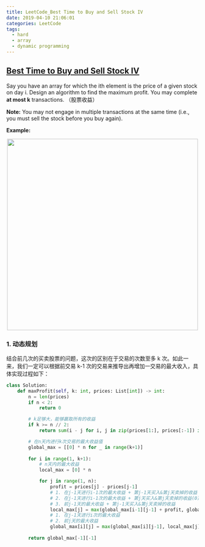 ```yaml
---
title: LeetCode_Best Time to Buy and Sell Stock IV
date: 2019-04-10 21:06:01
categories: LeetCode
tags: 
  - hard
  - array
  - dynamic programming
---
```


## [Best Time to Buy and Sell Stock IV](https://leetcode.com/problems/best-time-to-buy-and-sell-stock-iv/)

Say you have an array for which the ith element is the price of a given stock on day i. Design an algorithm to find the maximum profit. You may complete **at most k** transactions.
（股票收益）

<!--more-->

**Note:** You may not engage in multiple transactions at the same time (i.e., you must sell the stock before you buy again).

**Example:** 

<div align=center>
    <img src="/images/leetcode_188.png" width = "500" align=center/>
</div>

### 1. 动态规划
结合前几次的买卖股票的问题，这次的区别在于交易的次数至多 k 次。如此一来，我们一定可以根据前交易 k-1 次的交易来推导出再增加一交易的最大收入，具体实现过程如下：


```python
class Solution:
    def maxProfit(self, k: int, prices: List[int]) -> int:
        n = len(prices)
        if n < 2:
            return 0

        # k足够大，能够赢取所有的收益
        if k >= n // 2: 
            return sum(i - j for i, j in zip(prices[1:], prices[:-1]) if i - j > 0)

        # 在n天内进行k次交易的最大收益值
        global_max = [[0] * n for _ in range(k+1)] 
        
        for i in range(1, k+1):
            # n天内的最大收益
            local_max = [0] * n 

            for j in range(1, n):
                profit = prices[j] - prices[j-1]
                # 1. 在j-1天进行i-1次的最大收益 + 第j-1天买入&第j天卖掉的收益
                # 2. 在j-1天进行i-1次的最大收益 + 第j天买入&第j天卖掉的收益(0)
                # 3. 前j-1天的最大收益 + 第j-1天买入&第j天卖掉的收益
                local_max[j] = max(global_max[i-1][j-1] + profit, global_max[i-1][j-1], local_max[j-1]+profit)
                # 1. 在j-1天进行i次的最大收益 
                # 2. 前j天的最大收益
                global_max[i][j] = max(global_max[i][j-1], local_max[j])
        
        return global_max[-1][-1]
```